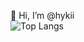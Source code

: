 👋 Hi, I’m @hykii<br>
![Top Langs](https://github-readme-stats.vercel.app/api/top-langs/?username=hykii&hide_border=false&custom_title=Languages&bg_color=0d1117)


<!---
hykii/hykii is a ✨ special ✨ repository because its `README.md` (this file) appears on your GitHub profile.
You can click the Preview link to take a look at your changes.
--->
